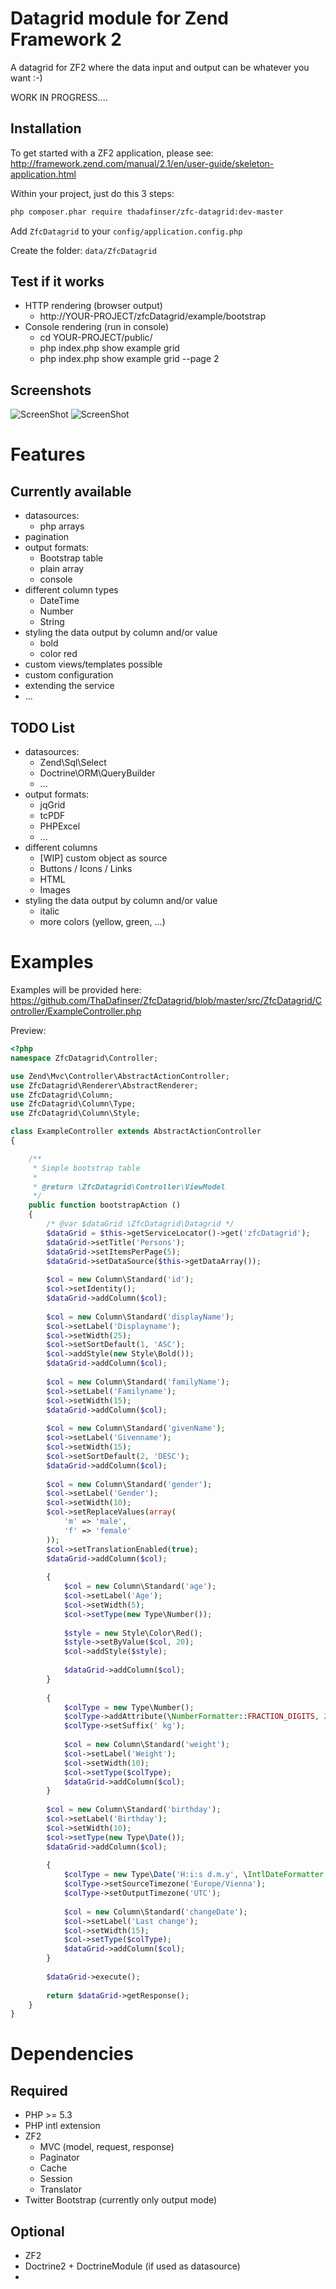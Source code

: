 Datagrid module for Zend Framework 2
===========

A datagrid for ZF2 where the data input and output can be whatever you want :-)

WORK IN PROGRESS....


Installation
--------
To get started with a ZF2 application, please see: http://framework.zend.com/manual/2.1/en/user-guide/skeleton-application.html

Within your project, just do this 3 steps:
```sh
php composer.phar require thadafinser/zfc-datagrid:dev-master
```
Add `ZfcDatagrid` to your `config/application.config.php`

Create the folder: `data/ZfcDatagrid`

Test if it works
--------
* HTTP rendering (browser output)
    * http://YOUR-PROJECT/zfcDatagrid/example/bootstrap
* Console rendering (run in console)
    * cd YOUR-PROJECT/public/
    * php index.php show example grid
    * php index.php show example grid --page 2

Screenshots
--------
![ScreenShot](https://raw.github.com/ThaDafinser/ZfcDatagrid/master/docs/ZfcDatagrid_bootstrap.jpg)
![ScreenShot](https://raw.github.com/ThaDafinser/ZfcDatagrid/master/docs/ZfcDatagrid_console.jpg)

Features
===========

Currently available
--------
* datasources: 
    * php arrays
* pagination
* output formats: 
    * Bootstrap table
    * plain array
    * console
* different column types
    * DateTime
    * Number
    * String
* styling the data output by column and/or value
    * bold
    * color red
* custom views/templates possible
* custom configuration
* extending the service
* ...

TODO  List
--------
* datasources: 
    * Zend\Sql\Select
    * Doctrine\ORM\QueryBuilder
    * ...
* output formats: 
    * jqGrid
    * tcPDF
    * PHPExcel
    * ...
* different columns
    * [WIP] custom object as source
    * Buttons / Icons / Links
    * HTML
    * Images
* styling the data output by column and/or value
    * italic
    * more colors (yellow, green, ...)

Examples
===========

Examples will be provided here:
https://github.com/ThaDafinser/ZfcDatagrid/blob/master/src/ZfcDatagrid/Controller/ExampleController.php

Preview:
```PHP
<?php
namespace ZfcDatagrid\Controller;

use Zend\Mvc\Controller\AbstractActionController;
use ZfcDatagrid\Renderer\AbstractRenderer;
use ZfcDatagrid\Column;
use ZfcDatagrid\Column\Type;
use ZfcDatagrid\Column\Style;

class ExampleController extends AbstractActionController
{

    /**
     * Simple bootstrap table
     *
     * @return \ZfcDatagrid\Controller\ViewModel
     */
    public function bootstrapAction ()
    {
        /* @var $dataGrid \ZfcDatagrid\Datagrid */
        $dataGrid = $this->getServiceLocator()->get('zfcDatagrid');
        $dataGrid->setTitle('Persons');
        $dataGrid->setItemsPerPage(5);
        $dataGrid->setDataSource($this->getDataArray());
        
        $col = new Column\Standard('id');
        $col->setIdentity();
        $dataGrid->addColumn($col);
        
        $col = new Column\Standard('displayName');
        $col->setLabel('Displayname');
        $col->setWidth(25);
        $col->setSortDefault(1, 'ASC');
        $col->addStyle(new Style\Bold());
        $dataGrid->addColumn($col);
        
        $col = new Column\Standard('familyName');
        $col->setLabel('Familyname');
        $col->setWidth(15);
        $dataGrid->addColumn($col);
        
        $col = new Column\Standard('givenName');
        $col->setLabel('Givenname');
        $col->setWidth(15);
        $col->setSortDefault(2, 'DESC');
        $dataGrid->addColumn($col);
        
        $col = new Column\Standard('gender');
        $col->setLabel('Gender');
        $col->setWidth(10);
        $col->setReplaceValues(array(
            'm' => 'male',
            'f' => 'female'
        ));
        $col->setTranslationEnabled(true);
        $dataGrid->addColumn($col);
        
        {
            $col = new Column\Standard('age');
            $col->setLabel('Age');
            $col->setWidth(5);
            $col->setType(new Type\Number());
            
            $style = new Style\Color\Red();
            $style->setByValue($col, 20);
            $col->addStyle($style);
            
            $dataGrid->addColumn($col);
        }
        
        {
            $colType = new Type\Number();
            $colType->addAttribute(\NumberFormatter::FRACTION_DIGITS, 2);
            $colType->setSuffix(' kg');
            
            $col = new Column\Standard('weight');
            $col->setLabel('Weight');
            $col->setWidth(10);
            $col->setType($colType);
            $dataGrid->addColumn($col);
        }
        
        $col = new Column\Standard('birthday');
        $col->setLabel('Birthday');
        $col->setWidth(10);
        $col->setType(new Type\Date());
        $dataGrid->addColumn($col);
        
        {
            $colType = new Type\Date('H:i:s d.m.y', \IntlDateFormatter::MEDIUM, \IntlDateFormatter::MEDIUM);
            $colType->setSourceTimezone('Europe/Vienna');
            $colType->setOutputTimezone('UTC');
            
            $col = new Column\Standard('changeDate');
            $col->setLabel('Last change');
            $col->setWidth(15);
            $col->setType($colType);
            $dataGrid->addColumn($col);
        }
        
        $dataGrid->execute();
        
        return $dataGrid->getResponse();
    }
}
```

Dependencies
===========
Required
--------
* PHP >= 5.3
* PHP intl extension
* ZF2
    * MVC (model, request, response)
    * Paginator
    * Cache
    * Session
    * Translator
* Twitter Bootstrap (currently only output mode)

Optional
--------
* ZF2
* Doctrine2 + DoctrineModule (if used as datasource)
* 
